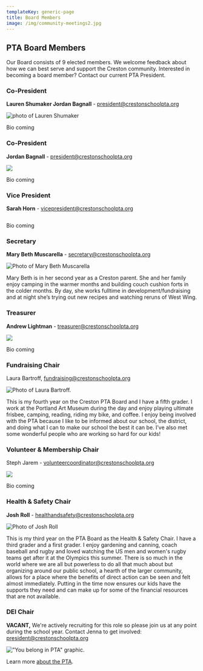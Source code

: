 ```yaml
---
templateKey: generic-page
title: Board Members
image: /img/community-meetings2.jpg
---
```

## **PTA Board Members**

Our Board consists of 9 elected members. We welcome feedback about how we can best serve and support the Creston community. Interested in becoming a board member? Contact our current PTA President.

### **Co-President**

**Lauren Shumaker Jordan Bagnall** - [president@crestonschoolpta.org](president@crestonschoolpta.org)

![photo of Lauren Shumaker](/img/img_9312.jpg "Lauren Shumaker")

Bio coming 

### **C﻿o-President**

**Jordan Bagnall** - [president@crestonschoolpta.org](president@crestonschoolpta.org)

![](/img/img_4434.jpeg)

Bio coming

### **Vice President**

**Sarah Horn** - vicepresident@crestonschoolpta.org 

![]()

Bio coming 

### **Secretary**

**Mary Beth Muscarella** - secretary@crestonschoolpta.org  

![Photo of Mary Beth Muscarella](/img/img_0730.jpg)

<!--StartFragment-->

Mary Beth is in her second year as a Creston parent. She and her family enjoy camping in the warmer months and building couch cushion forts in the colder months. By day, she works fulltime in development/fundraising and at night she’s trying out new recipes and watching reruns of West Wing.

<!--EndFragment-->

### **Treasurer**

**Andrew Lightman** - treasurer@crestonschoolpta.org  

![](/img/img_9311.jpg)

B﻿io coming

### **Fundraising Chair**

Laura Bartroff, fundraising@crestonschoolpta.org

![Photo of Laura Bartroff.](/img/img_5127.jpeg)

This is my fourth year on the Creston PTA Board and I have a fifth grader. I work at the Portland Art Museum during the day and enjoy playing ultimate frisbee, camping, reading, riding my bike, and coffee. I enjoy being involved with the PTA because I like to be informed about our school, the district, and doing what I can to make our school the best it can be. I’ve also met some wonderful people who are working so hard for our kids! 

### **Volunteer & Membership Chair**

Steph Jarem - volunteercoordinator@crestonschoolpta.org  

![](/img/img_9314.jpg)

B﻿io coming 

### **Health & Safety Chair**

**Josh Roll** - healthandsafety@crestonschoolpta.org

![Photo of Josh Roll](/img/img_5128.jpeg)

This is my third year on the PTA Board as the Health & Safety Chair. I have a  third grader and a first  grader. I enjoy gardening and canning, coach baseball and rugby and loved watching the US men and women's rugby teams get after it at the Olympics this summer. There is so much in the world where we are all but powerless to do all that much about but organizing around our public school, a hearth of the larger community, allows for a place where the benefits of direct action can be seen and felt almost immediately. Putting in the time now ensures our kids have the supports they need and can make up for some of the financial resources that are not available. 

### **DEI Chair**

**VACANT,** We're actively recruiting for this role so please join us at any point during the school year. Contact Jenna to get involved: president@crestonschoolpta.org

!["You belong in PTA" graphic.](/img/pta-creates-supports-amplifies-tw.png)

Learn more [about the PTA](https://crestonschoolpta.org/about/about-creston-pta).